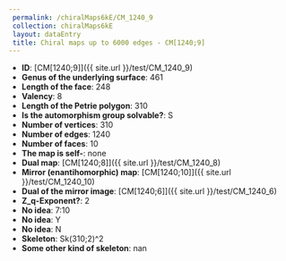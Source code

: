 ```yaml
--- 
 permalink: /chiralMaps6kE/CM_1240_9 
 collection: chiralMaps6kE
 layout: dataEntry
 title: Chiral maps up to 6000 edges - CM[1240;9]
---
```


- **ID**: [CM[1240;9]]({{ site.url }}/test/CM_1240_9)
- **Genus of the underlying surface**: 461
- **Length of the face**: 248
- **Valency**: 8
- **Length of the Petrie polygon**: 310
- **Is the automorphism group solvable?**: S
- **Number of vertices**: 310
- **Number of edges**: 1240
- **Number of faces**: 10
- **The map is self-**: none
- **Dual map**: [CM[1240;8]]({{ site.url }}/test/CM_1240_8)
- **Mirror (enantihomorphic) map**: [CM[1240;10]]({{ site.url }}/test/CM_1240_10)
- **Dual of the mirror image**: [CM[1240;6]]({{ site.url }}/test/CM_1240_6)
- **Z_q-Exponent?**: 2
- **No idea**:  7:10
- **No idea**: Y
- **No idea**: N
- **Skeleton**: Sk(310;2)^2
- **Some other kind of skeleton**: nan
